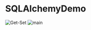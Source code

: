 # SQLAlchemyDemo


![Get-Set](https://user-images.githubusercontent.com/59576219/197466164-deff3dcb-c3f3-4251-bafc-e1e38f9e2b95.png)
![main](https://user-images.githubusercontent.com/59576219/197466171-60aa0e12-f54a-481c-93df-4b9dda1d7b84.png)
